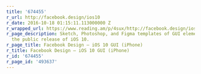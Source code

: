 ```yaml
---
title: '674455'
r_url: http://facebook.design/ios10
r_date: 2016-10-18 01:15:11.113000000 Z
r_wrapped_url: https://www.reading.am/p/4sux/http://facebook.design/ios10
r_page_description: Sketch, Photoshop, and Figma templates of GUI elements found in
  the public release of iOS 10.
r_page_title: Facebook Design — iOS 10 GUI (iPhone)
r_title: Facebook Design — iOS 10 GUI (iPhone)
r_id: '674455'
r_page_id: '493637'
---
```


